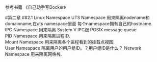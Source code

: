 参考书籍 《自己动手写Docker》

#第二章
##2.1 Linux Namespace
UTS Namespace 用来隔离nodename和domainname,在uts namespace里面
每个namespace拥有自己的hostname.  
IPC Namespace 用来隔离 System V IPC跟 POSIX message queue  
PID Namespace 用来隔离进程ID.  
Mount Namespace 用来隔离各个进程看到的挂载点视图.  
User Namespace 隔离用户的用户组ID。？用户组ID是什么？
Network Namespace 用来隔离网络栈.
